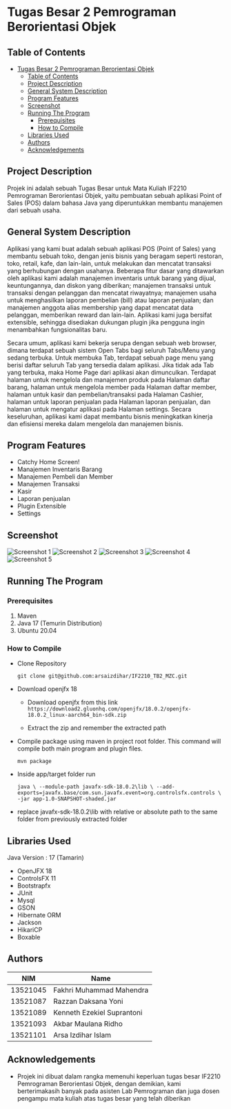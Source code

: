 # Tugas Besar 2 Pemrograman Berorientasi Objek

## Table of Contents

- [Tugas Besar 2 Pemrograman Berorientasi Objek](#tugas-besar-2-pemrograman-berorientasi-objek)
    - [Table of Contents](#table-of-contents)
    - [Project Description](#project-description)
    - [General System Description](#general-system-description)
    - [Program Features](#program-features)
    - [Screenshot](#screenshot)
    - [Running The Program](#running-the-program)
        - [Prerequisites](#prerequisites)
        - [How to Compile](#how-to-compile)
    - [Libraries Used](#libraries-used)
    - [Authors](#authors)
    - [Acknowledgements](#acknowledgements)

## Project Description

Projek ini adalah sebuah Tugas Besar untuk Mata Kuliah IF2210 Pemrograman Berorientasi Objek, yaitu pembuatan sebuah
aplikasi Point of Sales (POS) dalam bahasa Java yang diperuntukkan membantu manajemen dari sebuah usaha.

## General System Description

Aplikasi yang kami buat adalah sebuah aplikasi POS (Point of Sales) yang membantu sebuah toko, dengan jenis bisnis yang
beragam seperti restoran, toko, retail, kafe, dan lain-lain, untuk melakukan dan mencatat transaksi yang berhubungan
dengan usahanya. Beberapa fitur dasar yang ditawarkan oleh aplikasi kami adalah manajemen inventaris untuk barang yang
dijual, keuntungannya, dan diskon yang diberikan; manajemen transaksi untuk transaksi dengan pelanggan dan mencatat
riwayatnya; manajemen usaha untuk menghasilkan laporan pembelian (bill) atau laporan penjualan; dan manajemen anggota
alias membership yang dapat mencatat data pelanggan, memberikan reward dan lain-lain. Aplikasi kami juga bersifat
extensible, sehingga disediakan dukungan plugin jika pengguna ingin menambahkan fungsionalitas baru.

Secara umum, aplikasi kami bekerja serupa dengan sebuah web browser, dimana terdapat sebuah sistem Open Tabs bagi
seluruh Tabs/Menu yang sedang terbuka. Untuk membuka Tab, terdapat sebuah page menu yang berisi daftar seluruh Tab yang
tersedia dalam aplikasi. Jika tidak ada Tab yang terbuka, maka Home Page dari aplikasi akan dimunculkan. Terdapat
halaman untuk mengelola dan manajemen produk pada Halaman daftar barang, halaman untuk mengelola member pada Halaman
daftar member, halaman untuk kasir dan pembelian/transaksi pada Halaman Cashier, halaman untuk laporan penjualan pada
Halaman laporan penjualan, dan halaman untuk mengatur aplikasi pada Halaman settings. Secara keseluruhan, aplikasi kami
dapat membantu bisnis meningkatkan kinerja dan efisiensi mereka dalam mengelola dan manajemen bisnis.

## Program Features

* Catchy Home Screen!
* Manajemen Inventaris Barang
* Manajemen Pembeli dan Member
* Manajemen Transaksi
* Kasir
* Laporan penjualan
* Plugin Extensible
* Settings

## Screenshot

![Screenshot 1](images/image6.png)
![Screenshot 2](images/image3.png)
![Screenshot 3](images/image9.png)
![Screenshot 4](images/image4.png)
![Screenshot 5](images/screenshot_cashier.jpg)

## Running The Program

### Prerequisites

1. Maven
2. Java 17 (Temurin Distribution)
3. Ubuntu 20.04

### How to Compile

- Clone Repository

  `git clone git@github.com:arsaizdihar/IF2210_TB2_MZC.git`

- Download openjfx 18

    - Download openjfx from this link
      `https://download2.gluonhq.com/openjfx/18.0.2/openjfx-18.0.2_linux-aarch64_bin-sdk.zip`

    - Extract the zip and remember the extracted path

- Compile package using maven in project root folder. This command will compile both main program and plugin files.

  `mvn package`

- Inside app/target folder run

  `
  java \
  --module-path javafx-sdk-18.0.2\lib \
  --add-exports=javafx.base/com.sun.javafx.event=org.controlsfx.controls \
  -jar app-1.0-SNAPSHOT-shaded.jar
  `

- replace javafx-sdk-18.0.2\lib with relative or absolute path to the same folder from previously extracted folder

## Libraries Used

Java Version : 17 (Tamarin)

* OpenJFX 18
* ControlsFX 11
* Bootstrapfx
* JUnit
* Mysql
* GSON
* Hibernate ORM
* Jackson
* HikariCP
* Boxable

## Authors

| NIM      | Name                       |
|----------|----------------------------|
| 13521045 | Fakhri Muhammad Mahendra   |
| 13521087 | Razzan Daksana Yoni        |
| 13521089 | Kenneth Ezekiel Suprantoni |
| 13521093 | Akbar Maulana Ridho        |
| 13521101 | Arsa Izdihar Islam         |

## Acknowledgements

* Projek ini dibuat dalam rangka memenuhi keperluan tugas besar IF2210 Pemrograman Berorientasi Objek, dengan demikian,
  kami berterimakasih banyak pada asisten Lab Pemrograman dan juga dosen pengampu mata kuliah atas tugas besar yang
  telah diberikan
